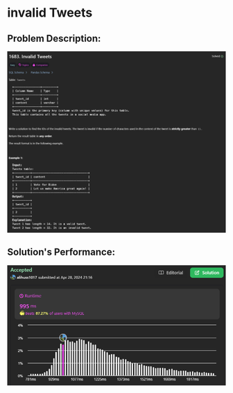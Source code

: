 # invalid Tweets

## Problem Description:
![alt text](images/image.png)

## Solution's Performance:
![alt text](images/image-1.png)

